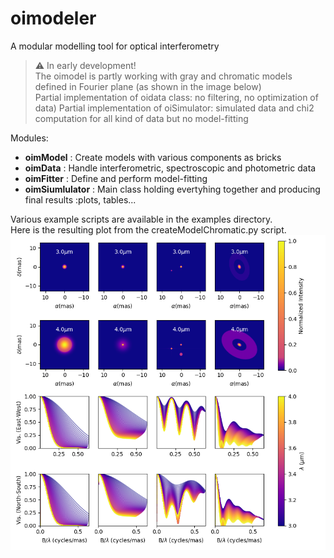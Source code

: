 # oimodeler

A modular modelling tool for optical interferometry


>:warning: In early development!  
>The oimodel is partly working with gray and chromatic models defined in Fourier plane (as shown in the image below)  
>Partial implementation of oidata class: no filtering, no optimization of data)
>Partial implementation of oiSimulator: simulated data and chi2 computation for all kind of data but no model-fitting


Modules:
* **oimModel** : Create models with various components as bricks 
* **oimData** :  Handle interferometric, spectroscopic and photometric data
* **oimFitter** : Define and perform model-fitting   
* **oimSiumlulator** : Main class holding evertyhing together and producing final results :plots, tables...

Various example scripts are available in the examples directory.  
Here is the resulting plot from the createModelChromatic.py script.
![boo](./images/createModelChromatic.png)

